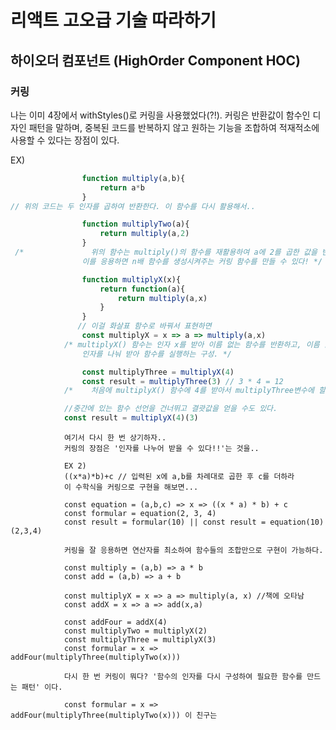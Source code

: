 # 리액트 고오급 기술 따라하기
## 하이오더 컴포넌트 (HighOrder Component HOC)
###  커링

나는 이미 4장에서 withStyles()로 커링을 사용했었다(?!).
커링은 반환값이 함수인 디자인 패턴을 말하며, 중복된 코드를 반복하지 않고 원하는 기능을 조합하여 적재적소에 사용할 수 있다는 장점이 있다.

EX)
```js
                function multiply(a,b){
                    return a*b
                }
// 위의 코드는 두 인자를 곱하여 반환한다. 이 함수를 다시 활용해서..
 ```

```js
                function multiplyTwo(a){
                    return multiply(a,2)
                }
 /*               위의 함수는 multiply()의 함수를 재활용하여 a에 2를 곱한 값을 반환한다.
                이를 응용하면 n배 함수를 생성시켜주는 커링 함수를 만들 수 있다! */

                function multiplyX(x){
                    return function(a){
                        return multiply(a,x)
                    }
                }
               // 이걸 화살표 함수로 바꿔서 표현하면
                const multiplyX = x => a => multiply(a,x)
            /* multiplyX() 함수는 인자 x를 받아 이름 없는 함수를 반환하고, 이름 없는 함수는 다시 인자 a를 받아 multply(a, x)를 실행한 값을 반환한다.
                인자를 나눠 받아 함수를 실행하는 구성. */

                const multiplyThree = multiplyX(4)
                const result = multiplyThree(3) // 3 * 4 = 12
            /*    처음에 multiplyX() 함수에 4를 받아서 multiplyThree변수에 할당하고, 그 변수에 들어있는 함수는 인자 a에 3을 받아서 multply(4, 3)을 실행한 값을 출력한다. */

            //중간에 있는 함수 선언을 건너뛰고 결괏값을 얻을 수도 있다.
            const result = multiplyX(4)(3)
```               
                여기서 다시 한 번 상기하자..
                커링의 장점은 '인자를 나누어 받을 수 있다!!'는 것을..

                EX 2)
                ((x*a)*b)+c // 입력된 x에 a,b를 차례대로 곱한 후 c를 더하라
                이 수학식을 커링으로 구현을 해보면...

                const equation = (a,b,c) => x => ((x * a) * b) + c
                const formular = equation(2, 3, 4)
                const result = formular(10) || const result = equation(10)(2,3,4)

                커링을 잘 응용하면 연산자를 최소하여 함수들의 조합만으로 구현이 가능하다.
                
                const multiply = (a,b) => a * b
                const add = (a,b) => a + b

                const multiplyX = x => a => multiply(a, x) //책에 오타남
                const addX = x => a => add(x,a)

                const addFour = addX(4)
                const multiplyTwo = multiplyX(2)
                const multiplyThree = multiplyX(3)
                const formular = x => addFour(multiplyThree(multiplyTwo(x)))
                
                다시 한 번 커링이 뭐다? '함수의 인자를 다시 구성하여 필요한 함수를 만드는 패턴' 이다.

                const formular = x => addFour(multiplyThree(multiplyTwo(x))) 이 친구는





                